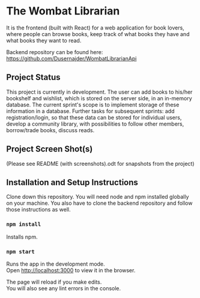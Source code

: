﻿# The Wombat Librarian

It is the frontend (built with React) for a web application for book lovers, where people can browse books, keep track of what books they  have and what books they want to read.

Backend repository can be found here: https://github.com/Dusernajder/WombatLibrarianApi

## Project Status

This project is currently in development. The user can add books to his/her bookshelf and wishlist, which is stored on the server side, in an in-memory database. The current sprint's scope is to implement storage of these information in a database. 
Further tasks for subsequent sprints: add registration/login, so that these data can be stored for individual users, develop a community library, with possibilities to follow other members, borrow/trade books, discuss reads.

## Project Screen Shot(s)

(Please see README (with screenshots).odt for snapshots from the project)

## Installation and Setup Instructions

Clone down this repository. You will need node and npm installed globally on your machine.
You also have to clone the backend repository and follow those instructions as well.

### `npm install`

Installs npm.

### `npm start`

Runs the app in the development mode.\
Open [http://localhost:3000](http://localhost:3000) to view it in the browser.

The page will reload if you make edits.\
You will also see any lint errors in the console.


